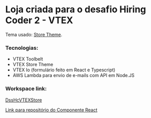 # Loja criada para o desafio Hiring Coder 2 - VTEX

Tema usado:  [Store Theme](https://github.com/vtex-apps/store-theme). 
### Tecnologias:  

- VTEX Toolbelt
- VTEX Store Theme
- VTEX Io (formulário feito em React e Typescript)
- AWS Lambda para envio de e-mails com API em Node.JS

### Workspace link:

[DssHcVTEXStore](https://dsshcvtexstore--hiringcoders2021.myvtex.com/)

[Link para repositório do Componente React](https://github.com/lokinmodar/dsshcvtexreactapp)
